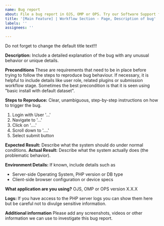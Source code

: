 ```yaml
---
name: Bug report
about: File a bug report in OJS, OMP or OPS. Try our Software Support forum, linked below, if you cannot provide reproducible steps and technical specifications.
title: '[Main Feature] | Workflow Section - Page, Description of bug'
labels: ''
assignees: ''

---
```

Do not forget to change the default title text!!!

**Description:**
Include a detailed explanation of the bug with any unusual behavior or unique details.

**Preconditions**
These are requirements that need to be in place before trying to follow the steps to reproduce bug behaviour.  If necessary, it is helpful to include details like user role, related plugins or submission workflow stage. Sometimes the best precondition is that it is seen using "basic install with default dataset".

**Steps to Reproduce:**
Clear, unambiguous, step-by-step instructions on how to trigger the bug.
1. Login with User '...' 
2. Navigate to '...'
3. Click on '....'
4. Scroll down to '....'
5. Select submit button

**Expected Result:** Describe what the system should do under normal conditions.
**Actual Result:** Describe what the system actually does (the problematic behavior).

**Environment Details:** If known, include details such as
 * Server-side Operating System, PHP version or DB type
 * Client-side browser configuration or device specs 

**What application are you using?**
 OJS, OMP or OPS version X.X.X

**Logs:** If you have access to the PHP server logs you can show them here but be careful not to divulge sensitive information.

**Additional information**
Please add any screenshots, videos or other information we can use to investigate this bug report.
